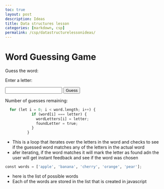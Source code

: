 ```yaml
---
toc: true
layout: post
description: Ideas
title: Data structures lesson
categories: [markdown, csp]
permalink: /csp/datastructurelessonideas/
---
```


<html>
  <head>
    <title>Word Guessing Game</title>
  </head>
  <body>
    <h1>Word Guessing Game</h1>
    <p>Guess the word:</p>
    <div id="word"></div>
    <p>Enter a letter:</p>
    <input type="text" id="letter">
    <button class="btn btn-primary" onclick="guessLetter()">Guess</button>
    <p>Number of guesses remaining: <span id="guesses"></span></p>
    <script>
      const words = ['apple', 'banana', 'cherry', 'orange', 'pear'];
      // Choose a random word from the list
      let word = words[Math.floor(Math.random() * words.length)];
      let wordLetters = new Array(word.length).fill('_');
      // Initialize the number of guesses remaining
      let guessesRemaining = 6;
      // Display the word with underscores for unguessed letters
      document.getElementById('word').innerHTML = wordLetters.join(' ');
      // Display the number of guesses remaining
      document.getElementById('guesses').innerHTML = guessesRemaining;
      // Define the function to guess a letter
      function guessLetter() {
        // Get the letter from the input
        let letter = document.getElementById('letter').value.toLowerCase();
        // Check if the letter is in the word
        let foundLetter = false;
        for (let i = 0; i < word.length; i++) {
          if (word[i] === letter) {
            wordLetters[i] = letter;
            foundLetter = true;
          }
        }
        // If the letter was not found, decrement the number of guesses remaining
        if (!foundLetter) {
          guessesRemaining--;
        }
        // Display the updated word and guesses remaining
        document.getElementById('word').innerHTML = wordLetters.join(' ');
        document.getElementById('guesses').innerHTML = guessesRemaining;
        // Check if the game is over
        if (guessesRemaining === 0) {
          alert('Game over! The word was ' + word);
        } else if (wordLetters.indexOf('_') === -1) {
          alert('Congratulations, you guessed the word!');
        }
        // Clear the input field
        document.getElementById('letter').value = '';
      }
    </script>
  </body>
</html>

```python
  for (let i = 0; i < word.length; i++) {
            if (word[i] === letter) {
              wordLetters[i] = letter;
              foundLetter = true;
            }
          }
```

- This is a loop that iterates over the letters in the word and checks to see if the guessed word matches any of the letters in the actual word
- afer iterating, if the word matches it will mark the letter as found adn the user will get instant feedback and see if the word was chosen

```python
const words = ['apple', 'banana', 'cherry', 'orange', 'pear'];
```
- here is the list of possible words
- Each of the words are stored in the list that is created in javascript